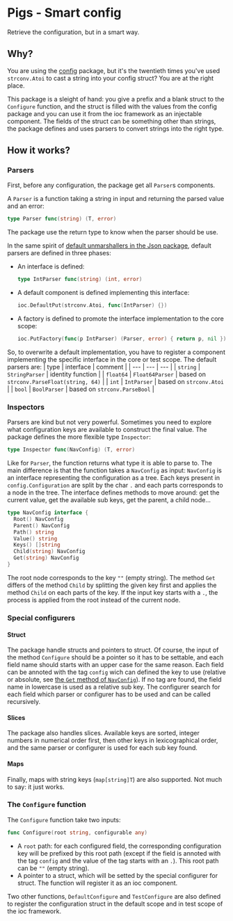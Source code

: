 # Pigs - Smart config

Retrieve the configuration, but in a smart way.

## Why?

You are using the [config](../config) package, but it's the twentieth times you've used `strconv.Atoi` to cast a string into your config struct? You are at the right place.

This package is a sleight of hand: you give a prefix and a blank struct to the `Configure` function, and the struct is filled with the values from the config package and you can use it from the ioc framework as an injectable component. The fields of the struct can be something other than strings, the package defines and uses parsers to convert strings into the right type.

## How it works?

### Parsers

First, before any configuration, the package get all `Parser`s components.

A `Parser` is a function taking a string in input and returning the parsed value and an error:
```go
type Parser func(string) (T, error)
```
The package use the return type to know when the parser should be use.

In the same spirit of [default unmarshallers in the Json package](../json), default parsers are defined in three phases:
 * An interface is defined:
    ```go
    type IntParser func(string) (int, error)
    ```
 * A default component is defined implementing this interface:
    ```go
	ioc.DefaultPut(strconv.Atoi, func(IntParser) {})
    ```
 * A factory is defined to promote the interface implementation to the core scope:
    ```go
	ioc.PutFactory(func(p IntParser) (Parser, error) { return p, nil })
    ```
So, to overwrite a default implementation, you have to register a component implementing the specific interface in the core or test scope. The default parsers are:
| type | interface | comment |
| --- | --- | --- |
| `string` | `StringParser` | identity function |
| `float64` | `Float64Parser` | based on `strconv.ParseFloat(string, 64)` |
| `int` | `IntParser` | based on `strconv.Atoi` |
| `bool` | `BoolParser` | based on `strconv.ParseBool` |

### Inspectors

Parsers are kind but not very powerful. Sometimes you need to explore what configuration keys are available to construct the final value. The package defines the more flexible type `Inspector`:
```go
type Inspector func(NavConfig) (T, error)
```
Like for `Parser`, the function returns what type it is able to parse to. The main difference is that the function takes a `NavConfig` as input: `NavConfig` is an interface representing the configuration as a tree. Each keys present in `config.Configuration` are split by the char `.` and each parts corresponds to a node in the tree. The interface defines methods to move around: get the current value, get the available sub keys, get the parent, a child node...
```go
type NavConfig interface {
  Root() NavConfig
  Parent() NavConfig
  Path() string
  Value() string
  Keys() []string
  Child(string) NavConfig
  Get(string) NavConfig
}
```
The root node corresponds to the key `""` (empty string). The method `Get` differs of the method `Child` by splitting the given key first and applies the method `Child` on each parts of the key. If the input key starts with a `.`, the process is applied from the root instead of the current node.

### Special configurers

#### Struct

The package handle structs and pointers to struct. Of course, the input of the method `Configure` should be a pointer so it has to be settable, and each field name should starts with an upper case for the same reason. Each field can be annoted with the tag `config` wich can defined the key to use (relative or absolute, see [the `Get` method of `NavConfig`](#inspectors)). If no tag are found, the field name in lowercase is used as a relative sub key. The configurer search for each field which parser or configurer has to be used and can be called recursively.

#### Slices

The package also handles slices. Available keys are sorted, integer numbers in numerical order first, then other keys in lexicographical order, and the same parser or configurer is used for each sub key found.

#### Maps

Finally, maps with string keys (`map[string]T`) are also supported. Not much to say: it just works.

### The `Configure` function

The `Configure` function take two inputs:
```go
func Configure(root string, configurable any)
```

 * A `root` path: for each configured field, the corresponding configuration key will be prefixed by this root path (except if the field is annoted with the tag `config` and the value of the tag starts with an `.`). This root path can be `""` (empty string).
 * A pointer to a struct, which will be setted by the special configurer for struct. The function will register it as an ioc component.

Two other functions, `DefaultConfigure` and `TestConfigure` are also defined to register the configuration struct in the default scope and in test scope of the ioc framework.


